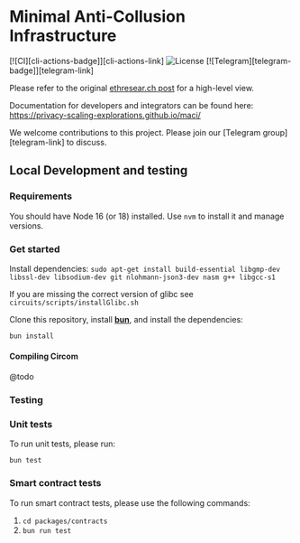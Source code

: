 # Minimal Anti-Collusion Infrastructure

[![CI][cli-actions-badge]][cli-actions-link]
![License](https://img.shields.io/badge/license-MIT-green)
[![Telegram][telegram-badge]][telegram-link]

Please refer to
the original [ethresear.ch
post](https://ethresear.ch/t/minimal-anti-collusion-infrastructure/5413) for a
high-level view.

Documentation for developers and integrators can be found here:
https://privacy-scaling-explorations.github.io/maci/

We welcome contributions to this project. Please join our
[Telegram group][telegram-link] to discuss.

## Local Development and testing

### Requirements

You should have Node 16 (or 18) installed. Use `nvm` to install it and manage versions.

### Get started

Install dependencies:
`sudo apt-get install build-essential libgmp-dev libssl-dev libsodium-dev git nlohmann-json3-dev nasm g++ libgcc-s1`

If you are missing the correct version of glibc see `circuits/scripts/installGlibc.sh`

Clone this repository, install [**bun**](https://bun.sh/), and install the dependencies:

```bash
bun install
```

#### Compiling Circom

@todo

### Testing

### Unit tests

To run unit tests, please run:

`bun test`

### Smart contract tests

To run smart contract tests, please use the following commands:

1. `cd packages/contracts`
2. `bun run test`
